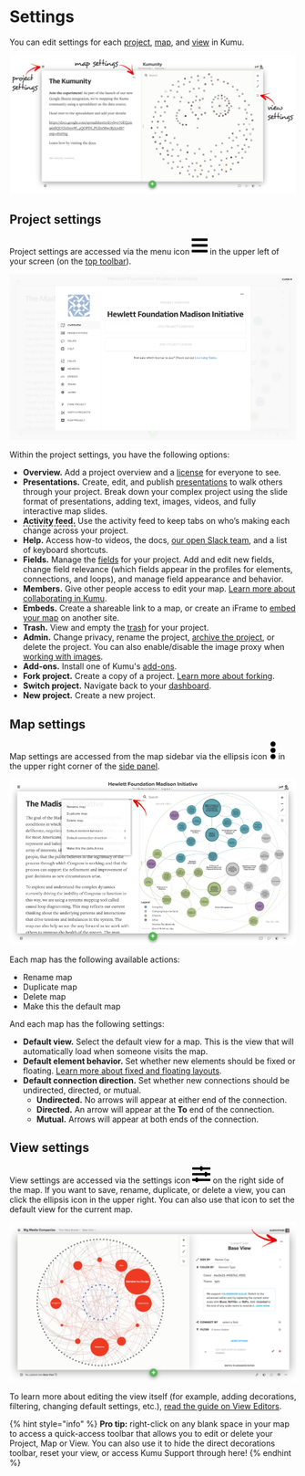 # Settings

You can edit settings for each [project](/overview/kumus-architecture.md#projects), [map](/overview/kumus-architecture.md#maps), and [view](/overview/kumus-architecture.md#views) in Kumu.

![settings locations](/images/settings-locations.jpg)


## Project settings

Project settings are accessed via the menu icon ![](/icons/bars.svg)  in the upper left of your screen (on the [top toolbar](/overview/map-editor.md#top-toolbar)).

![project settings](/images/project-settings.jpg)

Within the project settings, you have the following options:

* **Overview.** Add a project overview and a [license](/guides/licensing.md) for everyone to see.
* **Presentations.** Create, edit, and publish [presentations](/guides/presentations.md) to walk others through your project. Break down your complex project using the slide format of presentations, adding text, images, videos, and fully interactive map slides.
* <span data-placement="top" data-html="true" title="Available for Pro workspaces only" style="border-bottom: 1.5px dashed black"><strong>Activity feed.</strong></span> Use the activity feed to keep tabs on who’s making each change across your project.
* **Help.** Access how-to videos, the docs, [our open Slack team](chat.kumu.io), and a list of keyboard shortcuts.
* **Fields.** Manage the [fields](/guides/fields.md) for your project. Add and edit new fields, change field relevance (which fields appear in the profiles for elements, connections, and loops), and manage field appearance and behavior.
* **Members.** Give other people access to edit your map. [Learn more about collaborating in Kumu](/overview/collaboration.md).
* **Embeds.** Create a shareable link to a map, or create an iFrame to [embed your map](/guides/share-and-embed.md) on another site.
* **Trash.** View and empty the [trash](/overview/kumus-architecture.md#trash) for your project.
* **Admin.** Change privacy, rename the project, <span data-placement="top" data-html="true" title="Available for Pro workspaces only"><a href="/guides/archiving-projects.md">archive the project</a></span>, or delete the project. You can also enable/disable the image proxy when [working with images](/guides/images.md).
* **Add-ons.** Install one of Kumu's [add-ons](/guides/add-ons.md).
* **Fork project.** Create a copy of a project. [Learn more about forking](/guides/forking.md).
* **Switch project.** Navigate back to your [dashboard](/overview/dashboard.md).
* **New project.** Create a new project.


## Map settings

Map settings are accessed from the map sidebar via the ellipsis icon ![](/icons/ellipsis-v.svg) in the upper right corner of the [side panel](/overview/map-editor.md#side-panel).

![map settings](/images/map-settings.jpg)

Each map has the following available actions:
- Rename map
- Duplicate map
- Delete map
- Make this the default map

And each map has the following settings:

* **Default view.** Select the default view for a map. This is the view that will automatically load when someone visits the map.
* **Default element behavior.** Set whether new elements should be fixed or floating. [Learn more about fixed and floating layouts](/guides/layouts.md).
* **Default connection direction.** Set whether new connections should be undirected, directed, or mutual.
  * **Undirected.** No arrows will appear at either end of the connection.
  * **Directed.** An arrow will appear at the **To** end of the connection.
  * **Mutual.** Arrows will appear at both ends of the connection.


## View settings

View settings are accessed via the settings icon ![](/icons/sliders-h.svg)<i class="fa fa-sliders">  </i> on the right side of the map. If you want to save, rename, duplicate, or delete a view, you can click the ellipsis icon <i class="fa fa-ellipsis-h">  </i> in the upper right. You can also use that icon to set the default view for the current map.

![view settings](/images/view-settings.png)

To learn more about editing the view itself (for example, adding decorations, filtering, changing default settings, etc.), [read the guide on View Editors](/overview/view-editors.md).

{% hint style="info" %}
 <b>Pro tip:</b> right-click on any blank space in your map to access a quick-access toolbar that allows you to edit or delete your Project, Map or View. You can also use it to hide the direct decorations toolbar, reset your view, or access Kumu Support through here!
{% endhint %}
